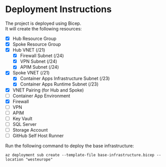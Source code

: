 # Deployment Instructions

The project is deployed using Bicep.  
It will create the following resources:
- [x] Hub Resource Group
- [x] Spoke Resource Group
- [x] Hub VNET (/21)
    - [x] Firewall Subnet (/24)
    - [x] VPN Subnet (/24)
    - [x] APIM Subnet (/24)
- [x] Spoke VNET (/21)
    - [x] Container Apps Infrastructure Subnet (/23)
    - [x] Container Apps Runtime Subnet (/23)
- [x] VNET Pairing (for Hub and Spoke)
- [ ] Container App Environment
- [x] Firewall
- [ ] VPN
- [ ] APIM
- [ ] Key Vault
- [ ] SQL Server
- [ ] Storage Account
- [ ] GitHub Self Host Runner

Run the following command to deploy the base infrastructure:

```
az deployment sub create --template-file base-infrastructure.bicep --location "westeurope"
```